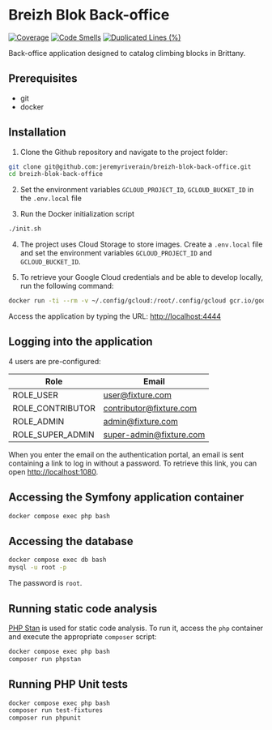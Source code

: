 # Breizh Blok Back-office

[![Coverage](https://sonarcloud.io/api/project_badges/measure?project=jeremyriverain_breizh-blok-back-office&metric=coverage)](https://sonarcloud.io/summary/new_code?id=jeremyriverain_breizh-blok-back-office) [![Code Smells](https://sonarcloud.io/api/project_badges/measure?project=jeremyriverain_breizh-blok-back-office&metric=code_smells)](https://sonarcloud.io/summary/new_code?id=jeremyriverain_breizh-blok-back-office) [![Duplicated Lines (%)](https://sonarcloud.io/api/project_badges/measure?project=jeremyriverain_breizh-blok-back-office&metric=duplicated_lines_density)](https://sonarcloud.io/summary/new_code?id=jeremyriverain_breizh-blok-back-office)

Back-office application designed to catalog climbing blocks in Brittany.

## Prerequisites

- git
- docker

## Installation

1. Clone the Github repository and navigate to the project folder:
   
```bash
git clone git@github.com:jeremyriverain/breizh-blok-back-office.git
cd breizh-blok-back-office
```

2. Set the environment variables `GCLOUD_PROJECT_ID`, `GCLOUD_BUCKET_ID` in the `.env.local` file

3. Run the Docker initialization script

```bash
./init.sh
```

4. The project uses Cloud Storage to store images. Create a `.env.local` file and set the environment variables `GCLOUD_PROJECT_ID` and `GCLOUD_BUCKET_ID`.

5. To retrieve your Google Cloud credentials and be able to develop locally, run the following command:

```bash
docker run -ti --rm -v ~/.config/gcloud:/root/.config/gcloud gcr.io/google.com/cloudsdktool/google-cloud-cli gcloud auth application-default login
```
Access the application by typing the URL: [http://localhost:4444](http://localhost:4444)

## Logging into the application

4 users are pre-configured:

| Role                    | Email                   |
| ----------------------- | ----------------------- |
| ROLE_USER               | user@fixture.com        |
| ROLE_CONTRIBUTOR        | contributor@fixture.com |
| ROLE_ADMIN              | admin@fixture.com       |
| ROLE_SUPER_ADMIN        | super-admin@fixture.com |

When you enter the email on the authentication portal, an email is sent containing a link to log in without a password. To retrieve this link, you can open [http://localhost:1080](http://localhost:1080).

## Accessing the Symfony application container

```bash
docker compose exec php bash
```

## Accessing the database

```bash
docker compose exec db bash
mysql -u root -p
```

The password is `root`.

## Running static code analysis

[PHP Stan](https://github.com/phpstan/phpstan) is used for static code analysis. To run it, access the `php` container and execute the appropriate `composer` script:

```bash
docker compose exec php bash
composer run phpstan
```

## Running PHP Unit tests

```bash
docker compose exec php bash
composer run test-fixtures
composer run phpunit
```